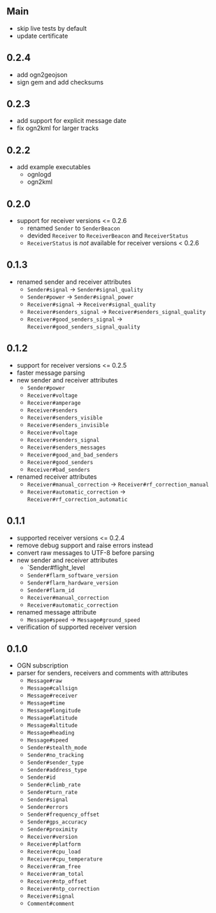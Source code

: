 ## Main

* skip live tests by default
* update certificate 

## 0.2.4

* add ogn2geojson
* sign gem and add checksums

## 0.2.3

* add support for explicit message date
* fix ogn2kml for larger tracks

## 0.2.2

* add example executables
  * ognlogd
  * ogn2kml

## 0.2.0

* support for receiver versions <= 0.2.6
  * renamed `Sender` to `SenderBeacon`
  * devided `Receiver` to `ReceiverBeacon` and `ReceiverStatus`
  * `ReceiverStatus` is *not* available for receiver versions < 0.2.6

## 0.1.3

* renamed sender and receiver attributes
  * `Sender#signal` -> `Sender#signal_quality`
  * `Sender#power` -> `Sender#signal_power`
  * `Receiver#signal` -> `Receiver#signal_quality`
  * `Receiver#senders_signal` -> `Receiver#senders_signal_quality`
  * `Receiver#good_senders_signal` -> `Receiver#good_senders_signal_quality`

## 0.1.2

* support for receiver versions <= 0.2.5
* faster message parsing
* new sender and receiver attributes
  * `Sender#power`
  * `Receiver#voltage`
  * `Receiver#amperage`
  * `Receiver#senders`
  * `Receiver#senders_visible`
  * `Receiver#senders_invisible`
  * `Receiver#voltage`
  * `Receiver#senders_signal`
  * `Receiver#senders_messages`
  * `Receiver#good_and_bad_senders`
  * `Receiver#good_senders`
  * `Receiver#bad_senders`
* renamed receiver attributes
  * `Receiver#manual_correction` -> `Receiver#rf_correction_manual`
  * `Receiver#automatic_correction` -> `Receiver#rf_correction_automatic`

## 0.1.1

* supported receiver versions <= 0.2.4
* remove debug support and raise errors instead
* convert raw messages to UTF-8 before parsing
* new sender and receiver attributes
  * `Sender#flight_level
  * `Sender#flarm_software_version`
  * `Sender#flarm_hardware_version`
  * `Sender#flarm_id`
  * `Receiver#manual_correction`
  * `Receiver#automatic_correction`
* renamed message attribute
  * `Message#speed` -> `Message#ground_speed`
* verification of supported receiver version

## 0.1.0

* OGN subscription
* parser for senders, receivers and comments with attributes
  * `Message#raw`
  * `Message#callsign`
  * `Message#receiver`
  * `Message#time`
  * `Message#longitude`
  * `Message#latitude`
  * `Message#altitude`
  * `Message#heading`
  * `Message#speed`
  * `Sender#stealth_mode`
  * `Sender#no_tracking`
  * `Sender#sender_type`
  * `Sender#address_type`
  * `Sender#id`
  * `Sender#climb_rate`
  * `Sender#turn_rate`
  * `Sender#signal`
  * `Sender#errors`
  * `Sender#frequency_offset`
  * `Sender#gps_accuracy`
  * `Sender#proximity`
  * `Receiver#version`
  * `Receiver#platform`
  * `Receiver#cpu_load`
  * `Receiver#cpu_temperature`
  * `Receiver#ram_free`
  * `Receiver#ram_total`
  * `Receiver#ntp_offset`
  * `Receiver#ntp_correction`
  * `Receiver#signal`
  * `Comment#comment`
